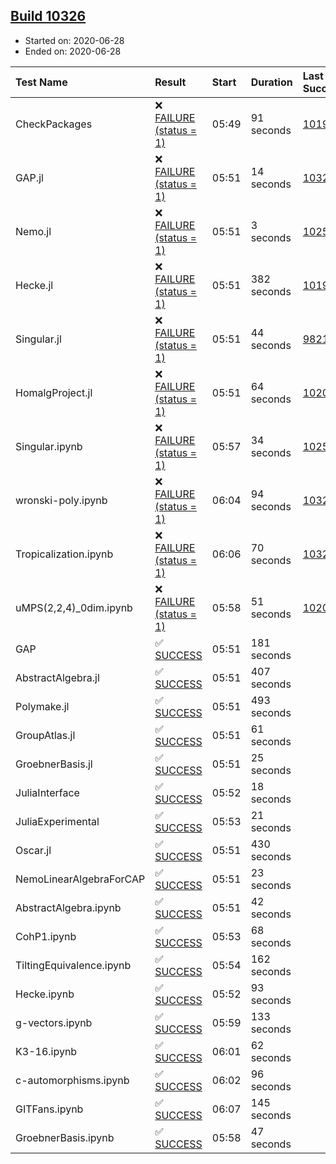## [Build 10326](https://oscarci.mathematik.uni-kl.de/job/oscar/10326/)

* Started on: 2020-06-28
* Ended on: 2020-06-28

| Test Name    | Result | Start | Duration | Last Success | First Failure |
|:-------------|:-------|:------|:---------|:-------------|:--------------|
| CheckPackages | ❌ [FAILURE (status = 1)](https://oscarci.mathematik.uni-kl.de/job/oscar/10326/artifact/logs/build-10326/CheckPackages.log) | 05:49 | 91 seconds | [10197](https://oscarci.mathematik.uni-kl.de/job/oscar/10197/) | [10198](https://oscarci.mathematik.uni-kl.de/job/oscar/10198/) |
| GAP.jl | ❌ [FAILURE (status = 1)](https://oscarci.mathematik.uni-kl.de/job/oscar/10326/artifact/logs/build-10326/GAP.jl.log) | 05:51 | 14 seconds | [10325](https://oscarci.mathematik.uni-kl.de/job/oscar/10325/) | [10326](https://oscarci.mathematik.uni-kl.de/job/oscar/10326/) |
| Nemo.jl | ❌ [FAILURE (status = 1)](https://oscarci.mathematik.uni-kl.de/job/oscar/10326/artifact/logs/build-10326/Nemo.jl.log) | 05:51 | 3 seconds | [10252](https://oscarci.mathematik.uni-kl.de/job/oscar/10252/) | [10253](https://oscarci.mathematik.uni-kl.de/job/oscar/10253/) |
| Hecke.jl | ❌ [FAILURE (status = 1)](https://oscarci.mathematik.uni-kl.de/job/oscar/10326/artifact/logs/build-10326/Hecke.jl.log) | 05:51 | 382 seconds | [10197](https://oscarci.mathematik.uni-kl.de/job/oscar/10197/) | [10198](https://oscarci.mathematik.uni-kl.de/job/oscar/10198/) |
| Singular.jl | ❌ [FAILURE (status = 1)](https://oscarci.mathematik.uni-kl.de/job/oscar/10326/artifact/logs/build-10326/Singular.jl.log) | 05:51 | 44 seconds | [9821](https://oscarci.mathematik.uni-kl.de/job/oscar/9821/) | [9822](https://oscarci.mathematik.uni-kl.de/job/oscar/9822/) |
| HomalgProject.jl | ❌ [FAILURE (status = 1)](https://oscarci.mathematik.uni-kl.de/job/oscar/10326/artifact/logs/build-10326/HomalgProject.jl.log) | 05:51 | 64 seconds | [10209](https://oscarci.mathematik.uni-kl.de/job/oscar/10209/) | [10210](https://oscarci.mathematik.uni-kl.de/job/oscar/10210/) |
| Singular.ipynb | ❌ [FAILURE (status = 1)](https://oscarci.mathematik.uni-kl.de/job/oscar/10326/artifact/logs/build-10326/Singular.ipynb.log) | 05:57 | 34 seconds | [10252](https://oscarci.mathematik.uni-kl.de/job/oscar/10252/) | [10253](https://oscarci.mathematik.uni-kl.de/job/oscar/10253/) |
| wronski-poly.ipynb | ❌ [FAILURE (status = 1)](https://oscarci.mathematik.uni-kl.de/job/oscar/10326/artifact/logs/build-10326/wronski-poly.ipynb.log) | 06:04 | 94 seconds | [10325](https://oscarci.mathematik.uni-kl.de/job/oscar/10325/) | [10326](https://oscarci.mathematik.uni-kl.de/job/oscar/10326/) |
| Tropicalization.ipynb | ❌ [FAILURE (status = 1)](https://oscarci.mathematik.uni-kl.de/job/oscar/10326/artifact/logs/build-10326/Tropicalization.ipynb.log) | 06:06 | 70 seconds | [10322](https://oscarci.mathematik.uni-kl.de/job/oscar/10322/) | [10323](https://oscarci.mathematik.uni-kl.de/job/oscar/10323/) |
| uMPS(2,2,4)_0dim.ipynb | ❌ [FAILURE (status = 1)](https://oscarci.mathematik.uni-kl.de/job/oscar/10326/artifact/logs/build-10326/uMPS-2-2-4-_0dim.ipynb.log) | 05:58 | 51 seconds | [10209](https://oscarci.mathematik.uni-kl.de/job/oscar/10209/) | [10210](https://oscarci.mathematik.uni-kl.de/job/oscar/10210/) |
| GAP | ✅ [SUCCESS](https://oscarci.mathematik.uni-kl.de/job/oscar/10326/artifact/logs/build-10326/GAP.log) | 05:51 | 181 seconds |  |  |
| AbstractAlgebra.jl | ✅ [SUCCESS](https://oscarci.mathematik.uni-kl.de/job/oscar/10326/artifact/logs/build-10326/AbstractAlgebra.jl.log) | 05:51 | 407 seconds |  |  |
| Polymake.jl | ✅ [SUCCESS](https://oscarci.mathematik.uni-kl.de/job/oscar/10326/artifact/logs/build-10326/Polymake.jl.log) | 05:51 | 493 seconds |  |  |
| GroupAtlas.jl | ✅ [SUCCESS](https://oscarci.mathematik.uni-kl.de/job/oscar/10326/artifact/logs/build-10326/GroupAtlas.jl.log) | 05:51 | 61 seconds |  |  |
| GroebnerBasis.jl | ✅ [SUCCESS](https://oscarci.mathematik.uni-kl.de/job/oscar/10326/artifact/logs/build-10326/GroebnerBasis.jl.log) | 05:51 | 25 seconds |  |  |
| JuliaInterface | ✅ [SUCCESS](https://oscarci.mathematik.uni-kl.de/job/oscar/10326/artifact/logs/build-10326/JuliaInterface.log) | 05:52 | 18 seconds |  |  |
| JuliaExperimental | ✅ [SUCCESS](https://oscarci.mathematik.uni-kl.de/job/oscar/10326/artifact/logs/build-10326/JuliaExperimental.log) | 05:53 | 21 seconds |  |  |
| Oscar.jl | ✅ [SUCCESS](https://oscarci.mathematik.uni-kl.de/job/oscar/10326/artifact/logs/build-10326/Oscar.jl.log) | 05:51 | 430 seconds |  |  |
| NemoLinearAlgebraForCAP | ✅ [SUCCESS](https://oscarci.mathematik.uni-kl.de/job/oscar/10326/artifact/logs/build-10326/NemoLinearAlgebraForCAP.log) | 05:51 | 23 seconds |  |  |
| AbstractAlgebra.ipynb | ✅ [SUCCESS](https://oscarci.mathematik.uni-kl.de/job/oscar/10326/artifact/logs/build-10326/AbstractAlgebra.ipynb.log) | 05:51 | 42 seconds |  |  |
| CohP1.ipynb | ✅ [SUCCESS](https://oscarci.mathematik.uni-kl.de/job/oscar/10326/artifact/logs/build-10326/CohP1.ipynb.log) | 05:53 | 68 seconds |  |  |
| TiltingEquivalence.ipynb | ✅ [SUCCESS](https://oscarci.mathematik.uni-kl.de/job/oscar/10326/artifact/logs/build-10326/TiltingEquivalence.ipynb.log) | 05:54 | 162 seconds |  |  |
| Hecke.ipynb | ✅ [SUCCESS](https://oscarci.mathematik.uni-kl.de/job/oscar/10326/artifact/logs/build-10326/Hecke.ipynb.log) | 05:52 | 93 seconds |  |  |
| g-vectors.ipynb | ✅ [SUCCESS](https://oscarci.mathematik.uni-kl.de/job/oscar/10326/artifact/logs/build-10326/g-vectors.ipynb.log) | 05:59 | 133 seconds |  |  |
| K3-16.ipynb | ✅ [SUCCESS](https://oscarci.mathematik.uni-kl.de/job/oscar/10326/artifact/logs/build-10326/K3-16.ipynb.log) | 06:01 | 62 seconds |  |  |
| c-automorphisms.ipynb | ✅ [SUCCESS](https://oscarci.mathematik.uni-kl.de/job/oscar/10326/artifact/logs/build-10326/c-automorphisms.ipynb.log) | 06:02 | 96 seconds |  |  |
| GITFans.ipynb | ✅ [SUCCESS](https://oscarci.mathematik.uni-kl.de/job/oscar/10326/artifact/logs/build-10326/GITFans.ipynb.log) | 06:07 | 145 seconds |  |  |
| GroebnerBasis.ipynb | ✅ [SUCCESS](https://oscarci.mathematik.uni-kl.de/job/oscar/10326/artifact/logs/build-10326/GroebnerBasis.ipynb.log) | 05:58 | 47 seconds |  |  |
